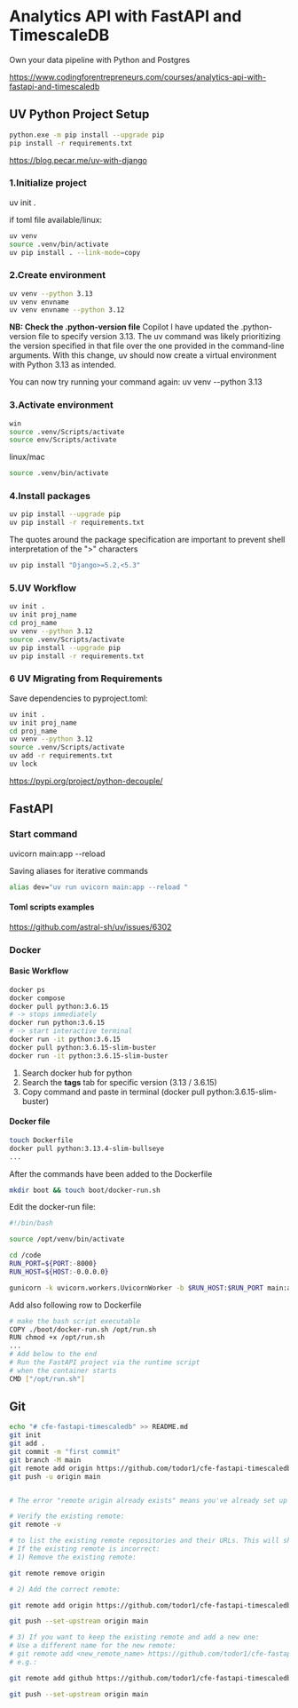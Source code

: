 # Analytics API with FastAPI and TimescaleDB  
Own your data pipeline with Python and Postgres

<https://www.codingforentrepreneurs.com/courses/analytics-api-with-fastapi-and-timescaledb>  

## UV Python Project Setup   

```bash
python.exe -m pip install --upgrade pip  
pip install -r requirements.txt 
```

<https://blog.pecar.me/uv-with-django>

### 1.Initialize project

uv init .

if toml file available/linux: 
```bash
uv venv
source .venv/bin/activate
uv pip install . --link-mode=copy
```

### 2.Create environment

```bash
uv venv --python 3.13
uv venv envname
uv venv envname --python 3.12
```  

**NB: Check the .python-version file**
Copilot 
I have updated the .python-version file to specify version 3.13. 
The uv command was likely prioritizing the version specified in that file over the one provided in the command-line arguments. 
With this change, uv should now create a virtual environment with Python 3.13 as intended.

You can now try running your command again:
uv venv --python 3.13

### 3.Activate environment
```bash
win
source .venv/Scripts/activate
source env/Scripts/activate
```

linux/mac
```bash
source .venv/bin/activate
```

### 4.Install packages

```bash
uv pip install --upgrade pip
uv pip install -r requirements.txt
```

The quotes around the package specification are important to prevent shell interpretation of the ">" characters
```bash
uv pip install "Django>=5.2,<5.3"
```

### 5.UV Workflow
```bash
uv init .
uv init proj_name
cd proj_name
uv venv --python 3.12
source .venv/Scripts/activate
uv pip install --upgrade pip
uv pip install -r requirements.txt
```

### 6 UV Migrating from Requirements  

Save dependencies to pyproject.toml:

```bash
uv init .
uv init proj_name
cd proj_name
uv venv --python 3.12
source .venv/Scripts/activate
uv add -r requirements.txt
uv lock
```

<https://pypi.org/project/python-decouple/> 

## FastAPI  
### Start command  
uvicorn main:app --reload  

Saving aliases for iterative commands  
```bash
alias dev="uv run uvicorn main:app --reload "
```

#### Toml scripts examples  
<https://github.com/astral-sh/uv/issues/6302>   

### Docker  

#### Basic Workflow  

```bash
docker ps
docker compose
docker pull python:3.6.15 
# -> stops immediately
docker run python:3.6.15 
# -> start interactive terminal
docker run -it python:3.6.15 
docker pull python:3.6.15-slim-buster
docker run -it python:3.6.15-slim-buster
```  
1) Search docker hub for python  
2) Search the **tags** tab for specific version (3.13 / 3.6.15)
3) Copy command and paste in terminal (docker pull python:3.6.15-slim-buster)

#### Docker file  
```bash
touch Dockerfile
docker pull python:3.13.4-slim-bullseye
...
```
After the commands have been added to the Dockerfile
```bash
mkdir boot && touch boot/docker-run.sh
```
Edit the docker-run file:
```bash
#!/bin/bash

source /opt/venv/bin/activate

cd /code
RUN_PORT=${PORT:-8000}
RUN_HOST=${HOST:-0.0.0.0}

gunicorn -k uvicorn.workers.UvicornWorker -b $RUN_HOST:$RUN_PORT main:app 
```

Add also following row to Dockerfile  

```bash
# make the bash script executable
COPY ./boot/docker-run.sh /opt/run.sh
RUN chmod +x /opt/run.sh
...
# Add below to the end 
# Run the FastAPI project via the runtime script
# when the container starts
CMD ["/opt/run.sh"]
```

## Git  
```bash
echo "# cfe-fastapi-timescaledb" >> README.md
git init
git add .
git commit -m "first commit"
git branch -M main
git remote add origin https://github.com/todor1/cfe-fastapi-timescaledb.git
git push -u origin main
```  
```bash

# The error "remote origin already exists" means you've already set up a remote repository named "origin" for your local Git repository. You have a few options to resolve this:

# Verify the existing remote:
git remote -v 

# to list the existing remote repositories and their URLs. This will show you what the current "origin" is pointing to.
# If the existing remote is incorrect:
# 1) Remove the existing remote: 

git remote remove origin

# 2) Add the correct remote: 

git remote add origin https://github.com/todor1/cfe-fastapi-timescaledb.git  

git push --set-upstream origin main

# 3) If you want to keep the existing remote and add a new one:
# Use a different name for the new remote: 
# git remote add <new_remote_name> https://github.com/todor1/cfe-fastapi-timescaledb.git 
# e.g.:

git remote add github https://github.com/todor1/cfe-fastapi-timescaledb.git  

git push --set-upstream origin main
```

